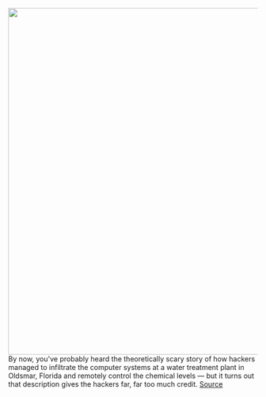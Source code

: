 <img src='https://cdn.vox-cdn.com/thumbor/oSsWzCx_BccV1t5ZzmmgFj0PpDk=/0x0:2040x1360/1200x800/filters:focal(857x517:1183x843)/cdn.vox-cdn.com/uploads/chorus_image/image/68801157/acastro__171016_1777_0001_v2.0.jpg' width='700px' /><br/>
By now, you've probably heard the theoretically scary story of how hackers managed to infiltrate the computer systems at a water treatment plant in Oldsmar, Florida and remotely control the chemical levels — but it turns out that description gives the hackers far, far too much credit.
<a href='https://www.theverge.com/2021/2/10/22277300/florida-water-treatment-chemical-tamper-teamviewer-shared-password'> Source <a/>